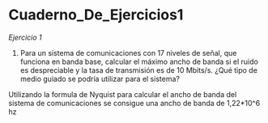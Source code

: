 # Cuaderno_De_Ejercicios1
*Ejercicio 1*

1. Para un sistema de comunicaciones con 17 niveles de señal, que funciona en banda base, calcular el máximo ancho de banda si el ruido es despreciable y la tasa de transmisión es de 10 Mbits/s. ¿Qué tipo de medio guiado se podría utilizar para el sistema? 

Utilizando la formula de Nyquist para calcular el ancho de banda del sistema de comunicaciones se consigue una ancho de banda de 1,22*10^6 hz
